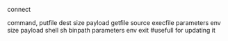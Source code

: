 connect

command,
    putfile
        dest
        size
        payload
    getfile
        source
    execfile 
        parameters
        env
        size
        payload
    shell
    sh
        binpath
        parameters
        env
    exit #usefull for updating it

